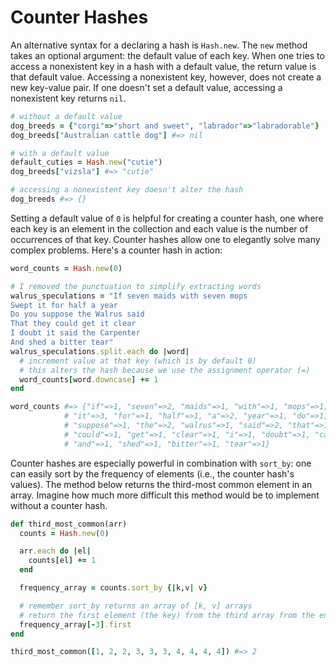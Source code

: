 # Counter Hashes

An alternative syntax for a declaring a hash is `Hash.new`. The `new` method
takes an optional argument: the default value of each key. When one tries to
access a nonexistent key in a hash with a default value, the return value is
that default value. Accessing a nonexistent key, however, does not create a new
key-value pair. If one doesn't set a default value, accessing a nonexistent key
returns `nil`.

```ruby
# without a default value
dog_breeds = {"corgi"=>"short and sweet", "labrador"=>"labradorable"}
dog_breeds["Australian cattle dog"] #=> nil

# with a default value
default_cuties = Hash.new("cutie")
dog_breeds["vizsla"] #=> "cutie"

# accessing a nonexistent key doesn't alter the hash
dog_breeds #=> {}
```

Setting a default value of `0` is helpful for creating a counter hash, one where
each key is an element in the collection and each value is the number of
occurrences of that key. Counter hashes allow one to elegantly solve many
complex problems. Here's a counter hash in action:

```ruby
word_counts = Hash.new(0)

# I removed the punctuation to simplify extracting words
walrus_speculations = "If seven maids with seven mops
Swept it for half a year
Do you suppose the Walrus said
That they could get it clear
I doubt it said the Carpenter
And shed a bitter tear"
walrus_speculations.split.each do |word|
  # increment value at that key (which is by default 0)
  # this alters the hash because we use the assignment operator (=)
  word_counts[word.downcase] += 1
end

word_counts #=> {"if"=>1, "seven"=>2, "maids"=>1, "with"=>1, "mops"=>1, "swept"=>1,
            # "it"=>3, "for"=>1, "half"=>1, "a"=>2, "year"=>1, "do"=>1, "you"=>1,
            # "suppose"=>1, "the"=>2, "walrus"=>1, "said"=>2, "that"=>1, "they"=>1,
            # "could"=>1, "get"=>1, "clear"=>1, "i"=>1, "doubt"=>1, "carpenter"=>1,
            # "and"=>1, "shed"=>1, "bitter"=>1, "tear"=>1}
```

Counter hashes are especially powerful in combination with `sort_by`: one can
easily sort by the frequency of elements (i.e., the counter hash's values). The
method below returns the third-most common element in an array. Imagine how much
more difficult this method would be to implement without a counter hash.

```ruby
def third_most_common(arr)
  counts = Hash.new(0)

  arr.each do |el|
    counts[el] += 1
  end

  frequency_array = counts.sort_by {|k,v| v}

  # remember sort_by returns an array of [k, v] arrays
  # return the first element (the key) from the third array from the end
  frequency_array[-3].first
end

third_most_common([1, 2, 2, 3, 3, 3, 4, 4, 4, 4]) #=> 2
```
